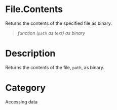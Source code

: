 ﻿# File.Contents
Returns the contents of the specified file as binary.
> _function (<code>path</code> as text) as binary_
# Description 
Returns the contents of the file, <code>path</code>, as binary.
# Category 
Accessing data
